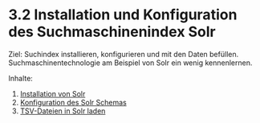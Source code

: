 # 3.2 Installation und Konfiguration des Suchmaschinenindex Solr

Ziel: Suchindex installieren, konfigurieren und mit den Daten befüllen. Suchmaschinentechnologie am Beispiel von Solr ein wenig kennenlernen.

Inhalte:

1. [Installation von Solr](3-2-1-installation-von-solr.md)
2. [Konfiguration des Solr Schemas](3-2-2-konfiguration-des-solr-schemas.md)
3. [TSV-Dateien in Solr laden](3-2-3-tsv-dateien-in-solr-laden.md)
